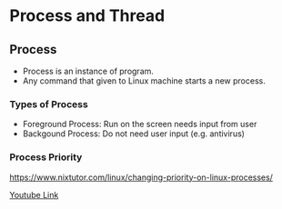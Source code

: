 # Process and Thread #

## Process ##

- Process is an instance of program.
- Any command that given to Linux machine starts a new process.

### Types of Process ###

- Foreground Process: Run on the screen needs input from user
- Backgound Process: Do not need user input (e.g. antivirus)

### Process Priority ###
https://www.nixtutor.com/linux/changing-priority-on-linux-processes/

[Youtube Link](https://youtu.be/P8GrPOpD8Sk)
